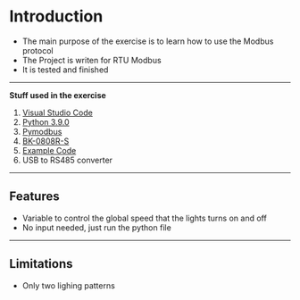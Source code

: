 # Introduction

- The main purpose of the exercise is to learn how to use the Modbus protocol
- The Project is writen for RTU Modbus
- It is tested and finished
________________________________________________________________________________________________________________________________________________

**Stuff used in the exercise**

1. [Visual Studio Code](https://code.visualstudio.com/download)
2. [Python 3.9.0](https://www.python.org/downloads/release/python-390/)
3. [Pymodbus](https://pymodbus.readthedocs.io/en/latest/readme.html)
4. [BK-0808R-S](https://aliexpress.ru/item/1005003500288689.html?_ga=2.77530069.1920170098.1657527125-242463039.1657527125&gatewayAdapt=glo2rus&sku_id=12000026071956763&spm=a2g2w.detail.1000023.2.2a0171afmX3cfQ)
5. [Example Code](https://pymodbus.readthedocs.io/en/v1.3.2/examples/synchronous-client.html)
6. USB to RS485 converter

________________________________________________________________________________________________________________________________________________

## Features
- Variable to control the global speed that the lights turns on and off
- No input needed, just run the python file

________________________________________________________________________________________________________________________________________________
 
## Limitations
- Only two lighing patterns 
